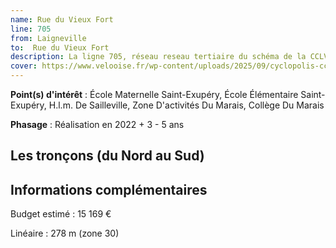 ```yaml
---
name: Rue du Vieux Fort
line: 705
from: Laigneville
to:  Rue du Vieux Fort 
description: La ligne 705, réseau reseau tertiaire du schéma de la CCLVD (tronçon 105) concerne Laigneville - Rue du Vieux Fort
cover: https://www.velooise.fr/wp-content/uploads/2025/09/cyclopolis-cclvd-105.jpg
---
```


**Point(s) d'intérêt** : École Maternelle Saint-Exupéry, École Élémentaire Saint-Exupéry, H.l.m. De Sailleville, Zone D'activités Du Marais, Collège Du Marais

**Phasage** : Réalisation en 2022 + 3 - 5 ans

## Les tronçons (du Nord au Sud)

## Informations complémentaires

Budget estimé :  15 169 € 

Linéaire : 278 m (zone 30)

